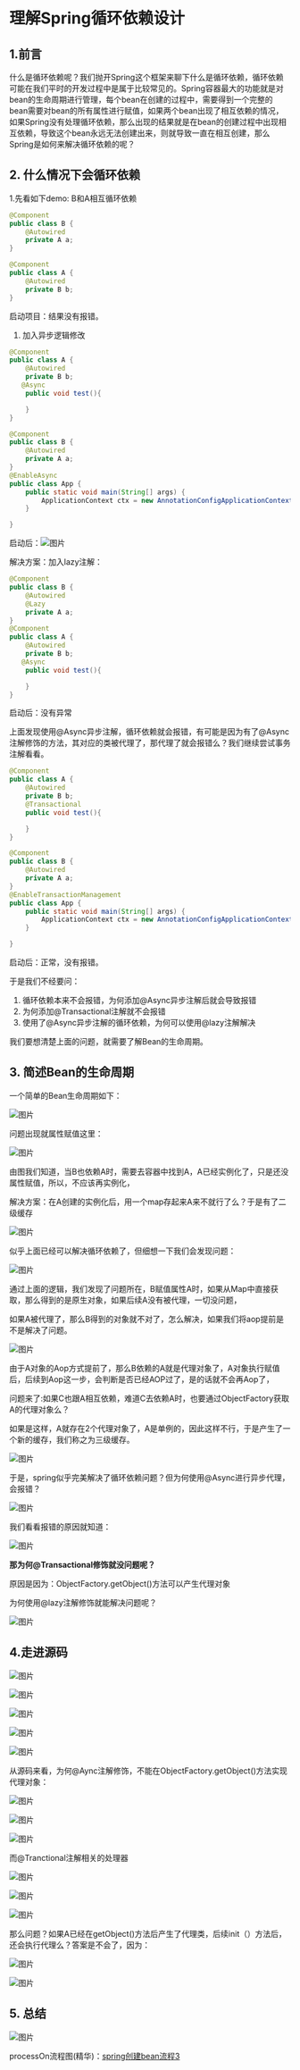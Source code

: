 # 理解Spring循环依赖设计

## 1.前言

什么是循环依赖呢？我们抛开Spring这个框架来聊下什么是循环依赖，循环依赖可能在我们平时的开发过程中是属于比较常见的。Spring容器最大的功能就是对bean的生命周期进行管理，每个bean在创建的过程中，需要得到一个完整的bean需要对bean的所有属性进行赋值，如果两个bean出现了相互依赖的情况，如果Spring没有处理循环依赖，那么出现的结果就是在bean的创建过程中出现相互依赖，导致这个bean永远无法创建出来，则就导致一直在相互创建，那么Spring是如何来解决循环依赖的呢？

## 2. 什么情况下会循环依赖

1.先看如下demo: B和A相互循环依赖

```java
@Component
public class B {
    @Autowired
    private A a;
}

@Component
public class A {
    @Autowired
    private B b;
}
```

启动项目：结果没有报错。

1. 加入异步逻辑修改

```java
@Component
public class A {
    @Autowired
    private B b;
   @Async
    public void test(){

    }
}

@Component
public class B {
    @Autowired
    private A a;
}
@EnableAsync
public class App {
    public static void main(String[] args) {
        ApplicationContext ctx = new AnnotationConfigApplicationContext(App.class);
    }

}
```

启动后：![图片](./SpringCircular.assets/640-167819764563966.png)

解决方案：加入lazy注解：

```java
@Component
public class B {
    @Autowired
    @Lazy
    private A a;
}
@Component
public class A {
    @Autowired
    private B b;
   @Async
    public void test(){

    }
}
```

启动后：没有异常

上面发现使用@Async异步注解，循环依赖就会报错，有可能是因为有了@Async注解修饰的方法，其对应的类被代理了，那代理了就会报错么？我们继续尝试事务注解看看。

```java
@Component
public class A {
    @Autowired
    private B b;
    @Transactional
    public void test(){

    }
}

@Component
public class B {
    @Autowired
    private A a;
}
@EnableTransactionManagement
public class App {
    public static void main(String[] args) {
        ApplicationContext ctx = new AnnotationConfigApplicationContext(App.class);
    }

}
```

启动后：正常，没有报错。

于是我们不经要问：

1. 循环依赖本来不会报错，为何添加@Async异步注解后就会导致报错
2. 为何添加@Transactional注解就不会报错
3. 使用了@Async异步注解的循环依赖，为何可以使用@lazy注解解决

我们要想清楚上面的问题，就需要了解Bean的生命周期。

## 3. 简述Bean的生命周期

一个简单的Bean生命周期如下：

![图片](./SpringCircular.assets/640.png)

问题出现就属性赋值这里：

![图片](./SpringCircular.assets/640-16781975621051.png)

由图我们知道，当B也依赖A时，需要去容器中找到A，A已经实例化了，只是还没属性赋值，所以，不应该再实例化，

解决方案：在A创建的实例化后，用一个map存起来A来不就行了么？于是有了二级缓存

![图片](./SpringCircular.assets/640-16781975621052.png)

似乎上面已经可以解决循环依赖了，但细想一下我们会发现问题：

![图片](./SpringCircular.assets/640-16781975621053.png)

通过上面的逻辑，我们发现了问题所在，B赋值属性A时，如果从Map中直接获取，那么得到的是原生对象，如果后续A没有被代理，一切没问题，

如果A被代理了，那么B得到的对象就不对了，怎么解决，如果我们将aop提前是不是解决了问题。

![图片](./SpringCircular.assets/640-16781975621064.png)

由于A对象的Aop方式提前了，那么B依赖的A就是代理对象了，A对象执行赋值后，后续到Aop这一步，会判断是否已经AOP过了，是的话就不会再Aop了，

问题来了:如果C也跟A相互依赖，难道C去依赖A时，也要通过ObjectFactory获取A的代理对象么？

如果是这样，A就存在2个代理对象了，A是单例的，因此这样不行，于是产生了一个新的缓存，我们称之为三级缓存。

![图片](./SpringCircular.assets/640-16781975621065.png)

于是，spring似乎完美解决了循环依赖问题？但为何使用@Async进行异步代理，会报错？

![图片](./SpringCircular.assets/640-16781975621066.png)

我们看看报错的原因就知道：

![图片](./SpringCircular.assets/640-16781975621067.png)

**那为何@Transactional修饰就没问题呢？**

原因是因为：ObjectFactory.getObject()方法可以产生代理对象

为何使用@lazy注解修饰就能解决问题呢？

![图片](./SpringCircular.assets/640-16781975621068.png)

## 4.走进源码

![图片](./SpringCircular.assets/640-16781975621069.png)

![图片](./SpringCircular.assets/640-167819756210610.png)

![图片](./SpringCircular.assets/640-167819756210611.png)

![图片](./SpringCircular.assets/640-167819756210612.png)

![图片](./SpringCircular.assets/640-167819756210713.png)

从源码来看，为何@Aync注解修饰，不能在ObjectFactory.getObject()方法实现代理对象：

![图片](./SpringCircular.assets/640-167819756210714.png)

![图片](./SpringCircular.assets/640-167819756210715.png)

![图片](./SpringCircular.assets/640-167819756210716.png)

而@Tranctional注解相关的处理器

![图片](./SpringCircular.assets/640-167819756210717.png)

![图片](./SpringCircular.assets/640-167819756210718.png)

![图片](./SpringCircular.assets/640-167819756210719.png)

那么问题？如果A已经在getObject()方法后产生了代理类，后续init（）方法后，还会执行代理么？答案是不会了，因为：

![图片](./SpringCircular.assets/640-167819756210720.png)

![图片](./SpringCircular.assets/640-167819756210721.png)

## 5. 总结

![图片](./SpringCircular.assets/image-20230307222636010.png)

processOn流程图(精华)：[spring创建bean流程3](https://www.processon.com/view/link/64073cd591ff683bad854360)